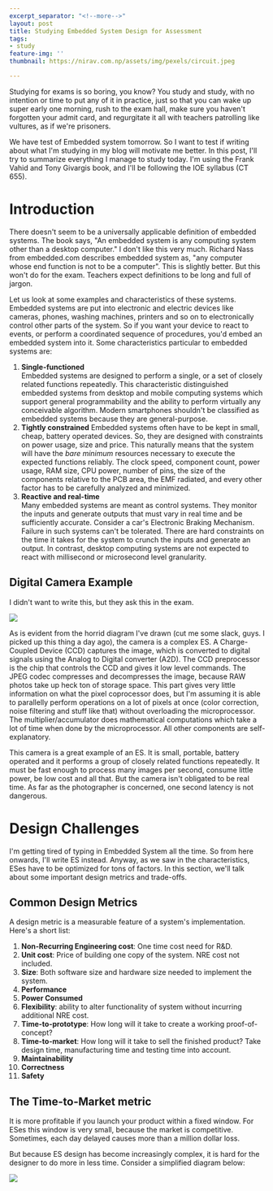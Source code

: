 ```yaml
---
excerpt_separator: "<!--more-->"
layout: post
title: Studying Embedded System Design for Assessment
tags:
- study
feature-img: ''
thumbnail: https://nirav.com.np/assets/img/pexels/circuit.jpeg

---
```

Studying for exams is so boring, you know? You study and study, with no intention or time to put any of it in practice, just so that you can wake up super early one morning, rush to the exam hall, make sure you haven't forgotten your admit card, and regurgitate it all with teachers patrolling like vultures, as if we're prisoners.

We have test of Embedded system tomorrow. So I want to test if writing about what I'm studying in my blog will motivate me better. In this post, I'll try to summarize everything I manage to study today. I'm using the Frank Vahid and Tony Givargis book, and I'll be following the IOE syllabus (CT 655).

<!--more-->

# Introduction

There doesn't seem to be a universally applicable definition of embedded systems. The book says, "An embedded system is any computing system other than a desktop computer." I don't like this very much. Richard Nass from embedded.com describes embedded system as, "any computer whose end function is not to be a computer". This is slightly better. But this won't do for the exam. Teachers expect definitions to be long and full of jargon.

Let us look at some examples and characteristics of these systems. Embedded systems are put into electronic and electric devices like cameras, phones, washing machines, printers and so on to electronically control other parts of the system. So if you want your device to react to events, or perform a coordinated sequence of procedures, you'd embed an embedded system into it. Some characteristics particular to embedded systems are:

1. **Single-functioned**  
   Embedded systems are designed to perform a single, or a set of closely related functions repeatedly. This characteristic distinguished embedded systems from desktop and mobile computing systems which support general programmability and the ability to perform virtually any conceivable algorithm. Modern smartphones shouldn't be classified as embedded systems because they are general-purpose.
2. **Tightly constrained**
   Embedded systems often have to be kept in small, cheap, battery operated devices. So, they are designed with constraints on power usage, size and price.  This naturally means that the system will have the _bare minimum_ resources necessary to execute the expected functions reliably. The clock speed, component count, power usage, RAM size, CPU power, number of pins, the size of the components relative to the PCB area, the EMF radiated, and every other factor has to be carefully analyzed and minimized.
3. **Reactive and real-time**  
   Many embedded systems are meant as control systems. They monitor the inputs and generate outputs that must vary in real time and be sufficiently accurate. Consider a car's Electronic Braking Mechanism. Failure in such systems can't be tolerated. There are hard constraints on the time it takes for the system to crunch the inputs and generate an output. In contrast, desktop computing systems are not expected to react with millisecond or microsecond level granularity.

## Digital Camera Example

I didn't want to write this, but they ask this in the exam.

![](https://nirav.com.np/assets/img/esfig1.jpg)

As is evident from the horrid diagram I've drawn (cut me some slack, guys. I picked up this thing a day ago), the camera is a complex ES. A Charge-Coupled Device (CCD) captures the image, which is converted to digital signals using the Analog to Digital converter (A2D). The CCD preprocessor is the chip that controls the CCD and gives it low level commands. The JPEG codec compresses and decompresses the image, because RAW photos take up heck ton of storage space. This part gives very little information on what the pixel coprocessor does, but I'm assuming it is able to parallelly perform operations on a lot of pixels at once (color correction, noise filtering and stuff like that) without overloading the microprocessor. The multiplier/accumulator does mathematical computations which take a lot of time when done by the microprocessor. All other components are self-explanatory.

This camera is a great example of an ES. It is small, portable, battery operated and it performs a group of closely related functions repeatedly. It must be fast enough to process many images per second, consume little power, be low cost and all that. But the camera isn't obligated to be real time. As far as the photographer is concerned, one second latency is not dangerous.

# Design Challenges

I'm getting tired of typing in Embedded System all the time. So from here onwards, I'll write ES instead. Anyway, as we saw in the characteristics, ESes have to be optimized for tons of factors. In this section, we'll talk about some important design metrics and trade-offs.

## Common Design Metrics

A design metric is a measurable feature of a system's implementation. Here's a short list:

 1. **Non-Recurring Engineering cost**: One time cost need for R&D.
 2. **Unit cost**: Price of building one copy of the system. NRE cost not included.
 3. **Size**: Both software size and hardware size needed to implement the system.
 4. **Performance**
 5. **Power Consumed**
 6. **Flexibility**: ability to alter functionality of system without incurring additional NRE cost.
 7. **Time-to-prototype**: How long will it take to create a working proof-of-concept?
 8. **Time-to-market**: How long will it take to sell the finished product? Take design time, manufacturing time and testing time into account.
 9. **Maintainability**
10. **Correctness**
11. **Safety**

## The Time-to-Market metric

It is more profitable if you launch your product within a fixed window. For ESes this window is very small, because the market is competitive. Sometimes, each day delayed causes more than a million dollar loss. 

But because ES design has become increasingly complex, it is hard for the designer to do more in less time. Consider a simplified diagram below:

![](https://nirav.com.np/assets/img/esfig2.jpg)